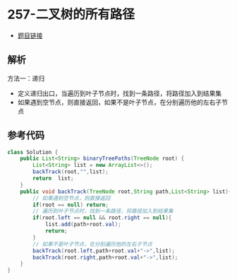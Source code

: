 # 257-二叉树的所有路径

- [题目链接](https://leetcode-cn.com/problems/binary-tree-paths/)

## 解析

方法一：递归
- 定义递归出口，当遍历到叶子节点时，找到一条路径，将路径加入到结果集
- 如果遇到空节点，则直接返回，如果不是叶子节点，在分别遍历他的左右子节点


## 参考代码
```Java
class Solution {
    public List<String> binaryTreePaths(TreeNode root) {
        List<String> list = new ArrayList<>();
        backTrack(root,"",list);
        return  list;
    }
    public void backTrack(TreeNode root,String path,List<String> list){
        // 如果遇到空节点，则直接返回
        if(root == null) return;
        // 遍历到叶子节点时，找到一条路径，将路径加入到结果集
        if(root.left == null && root.right == null){
            list.add(path+root.val);
            return;
        }
        // 如果不是叶子节点，在分别遍历他的左右子节点
        backTrack(root.left,path+root.val+"->",list);
        backTrack(root.right,path+root.val+"->",list);
    }
}
```
